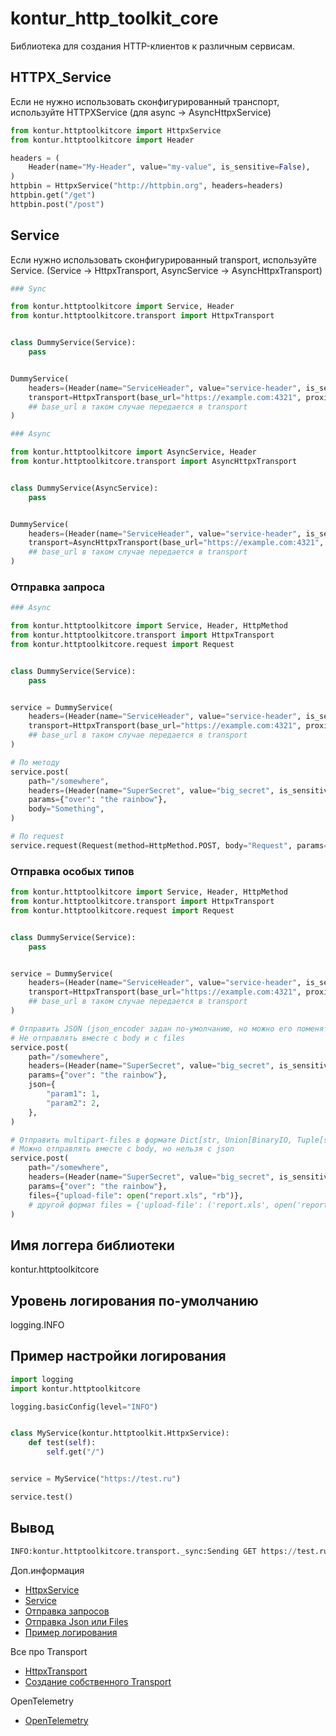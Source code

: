 # kontur_http_toolkit_core
Библиотека для создания HTTP-клиентов к различным сервисам.

## HTTPX_Service

Если не нужно использовать сконфигурированный транспорт, используйте HTTPXService (для async -> AsyncHttpxService)

```python
from kontur.httptoolkitcore import HttpxService
from kontur.httptoolkitcore import Header

headers = (
    Header(name="My-Header", value="my-value", is_sensitive=False),
)
httpbin = HttpxService("http://httpbin.org", headers=headers)
httpbin.get("/get")
httpbin.post("/post")
```

## Service

Если нужно использовать сконфигурированный transport, используйте Service. (Service -> HttpxTransport, AsyncService -> AsyncHttpxTransport)

```python
### Sync

from kontur.httptoolkitcore import Service, Header
from kontur.httptoolkitcore.transport import HttpxTransport


class DummyService(Service):
    pass


DummyService(
    headers=(Header(name="ServiceHeader", value="service-header", is_sensitive=False),),
    transport=HttpxTransport(base_url="https://example.com:4321", proxies={"http://": "http://10.10.1.10:3128"}),
    ## base_url в таком случае передается в transport
)
```

```python
### Async

from kontur.httptoolkitcore import AsyncService, Header
from kontur.httptoolkitcore.transport import AsyncHttpxTransport


class DummyService(AsyncService):
    pass


DummyService(
    headers=(Header(name="ServiceHeader", value="service-header", is_sensitive=False),),
    transport=AsyncHttpxTransport(base_url="https://example.com:4321", proxies={"http://": "http://10.10.1.10:3128"}),
    ## base_url в таком случае передается в transport
)
```

### Отправка запроса

```python
### Async

from kontur.httptoolkitcore import Service, Header, HttpMethod
from kontur.httptoolkitcore.transport import HttpxTransport
from kontur.httptoolkitcore.request import Request


class DummyService(Service):
    pass


service = DummyService(
    headers=(Header(name="ServiceHeader", value="service-header", is_sensitive=False),),
    transport=HttpxTransport(base_url="https://example.com:4321", proxies={"http://": "http://10.10.1.10:3128"}),
    ## base_url в таком случае передается в transport
)

# По методу
service.post(
    path="/somewhere",
    headers=(Header(name="SuperSecret", value="big_secret", is_sensitive=True, create_mask=lambda value: value[-4:])),
    params={"over": "the rainbow"},
    body="Something",
)

# По request
service.request(Request(method=HttpMethod.POST, body="Request", params={}, path=""))
```

### Отправка особых типов

```python
from kontur.httptoolkitcore import Service, Header, HttpMethod
from kontur.httptoolkitcore.transport import HttpxTransport
from kontur.httptoolkitcore.request import Request


class DummyService(Service):
    pass


service = DummyService(
    headers=(Header(name="ServiceHeader", value="service-header", is_sensitive=False),),
    transport=HttpxTransport(base_url="https://example.com:4321", proxies={"http://": "http://10.10.1.10:3128"}),
    ## base_url в таком случае передается в transport
)

# Отправить JSON (json_encoder задан по-умолчанию, но можно его поменять в transport)
# Не отправлять вместе с body и с files
service.post(
    path="/somewhere",
    headers=(Header(name="SuperSecret", value="big_secret", is_sensitive=True, create_mask=lambda value: value[-4:])),
    params={"over": "the rainbow"},
    json={
        "param1": 1,
        "param2": 2,
    },
)

# Отправить multipart-files в формате Dict[str, Union[BinaryIO, Tuple[str, BinaryIO, str]]]
# Можно отправлять вместе с body, но нельзя с json
service.post(
    path="/somewhere",
    headers=(Header(name="SuperSecret", value="big_secret", is_sensitive=True, create_mask=lambda value: value[-4:]),),
    params={"over": "the rainbow"},
    files={"upload-file": open("report.xls", "rb")},
    # другой формат files = {'upload-file': ('report.xls', open('report.xls', 'rb'), 'application/vnd.ms-excel')} 
)
```

## Имя логгера библиотеки

kontur.httptoolkitcore

## Уровень логирования по-умолчанию

logging.INFO

## Пример настройки логирования

```python
import logging
import kontur.httptoolkitcore

logging.basicConfig(level="INFO")


class MyService(kontur.httptoolkit.HttpxService):
    def test(self):
        self.get("/")


service = MyService("https://test.ru")

service.test()
```
## Вывод
```python
INFO:kontur.httptoolkitcore.transport._sync:Sending GET https://test.ru/
```

Доп.информация
- [HttpxService](docs/QUICKSTART.md#httpxservice)
- [Service](docs/QUICKSTART.md#service)
- [Отправка запросов](docs/QUICKSTART.md#отправка-запроса)
- [Отправка Json или Files](docs/QUICKSTART.md#отправка-особых-типов)
- [Пример логирования](docs/QUICKSTART.md#пример-настройки-логирования)

Все про Transport
- [HttpxTransport](docs/TRANSPORT.md#transport)
- [Создание собственного Transport](docs/TRANSPORT.md#transport-не-от-httpx)

OpenTelemetry
- [OpenTelemetry](kontur/httptoolkitcoreopentelemetry/README.md)
